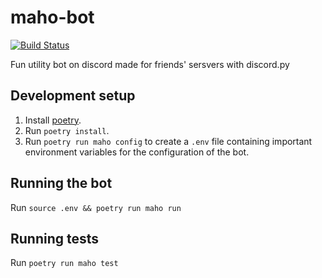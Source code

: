 # maho-bot 
[![Build Status](https://travis-ci.org/evangelos-ch/maho-bot.svg?branch=master)](https://travis-ci.org/evangelos-ch/maho-bot)

Fun utility bot on discord made for friends' sersvers with discord.py

## Development setup

1. Install [poetry](https://python-poetry.org/).
2. Run `poetry install`.
3. Run `poetry run maho config` to create a `.env` file containing important environment variables for the configuration of the bot.

## Running the bot
Run `source .env && poetry run maho run`

## Running tests
Run `poetry run maho test`
